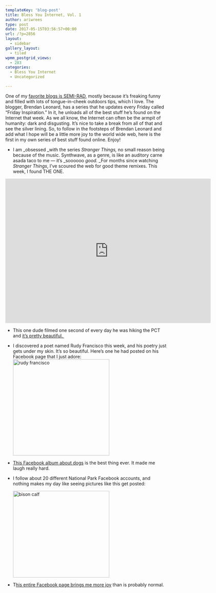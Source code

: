 ```yaml
---
templateKey: 'blog-post'
title: Bless You Internet, Vol. 1
author: ariwrees
type: post
date: 2017-05-15T03:56:57+00:00
url: /?p=2856
layout:
  - sidebar
gallery_layout:
  - tiled
wpmm_postgrid_views:
  - 283
categories:
  - Bless You Internet
  - Uncategorized

---
```

<p style="text-align: left;">
  One of my <a href="http://semi-rad.com/">favorite blogs is SEMI-RAD</a>, mostly because it&#8217;s freaking funny and filled with lots of tongue-in-cheek outdoors tips, which I love. The blogger, Brendan Leonard, has a series that he updates every Friday called &#8220;Friday Inspiration.&#8221; In it, he unloads all of the best stuff he&#8217;s found on the Internet that week. As we all know, the Internet can often be the armpit of humanity: dark and disgusting. It&#8217;s nice to take a break from all of that and see the silver lining. So, to follow in the footsteps of Brendan Leonard and add what I hope will be a little more joy to the world wide web, here is the first in my own series of best stuff found online. Enjoy!
</p>

<!--more-->

  * I am _obsessed _with the series _Stranger Things,_ no small reason being because of the music. Synthwave, as a genre, is like an auditory carne asada taco to me &#8212; it&#8217;s _soooooo _good._ _For months since watching _Stranger Things_, I&#8217;ve scoured the web for good theme remixes. This week, I found THE ONE.

<iframe width="640" height="450" scrolling="no" frameborder="no" src="https://w.soundcloud.com/player/?visual=true&#038;url=https%3A%2F%2Fapi.soundcloud.com%2Fplaylists%2F322824997&#038;show_artwork=true&#038;maxwidth=640&#038;maxheight=960&#038;dnt=1"></iframe>

  * This one dude filmed one second of every day he was hiking the PCT and [it&#8217;s pretty beautiful. ][1]
  * I discovered a poet named Rudy Francisco this week, and his poetry just gets under my skin. It&#8217;s so beautiful. Here&#8217;s one he had posted on his Facebook page that I just adore:<img class="alignnone size-medium wp-image-2858 aligncenter" src="http://www.igobyari.com/wp-content/uploads/2017/05/rudy-francisco-300x300.jpg" alt="rudy francisco" width="300" height="300" />
  * [This Facebook album about dogs][2] is the best thing ever. It made me laugh really hard.
  * I follow about 20 different National Park Facebook accounts, and nothing makes my day like seeing pictures like this get posted:
  
    <img class="alignnone size-medium wp-image-2860 aligncenter" src="http://www.igobyari.com/wp-content/uploads/2017/05/bison-calf-300x270.jpg" alt="bison calf" width="300" height="270" />
  * T[his entire Facebook page brings me more joy][3] than is probably normal.

 [1]: http://www.trendingly.com/pacific-crest-trail
 [2]: https://www.facebook.com/PeopleThatTumblr/posts/827045694134991
 [3]: https://www.facebook.com/TheSamePhotoofJeffGoldblumEveryday/